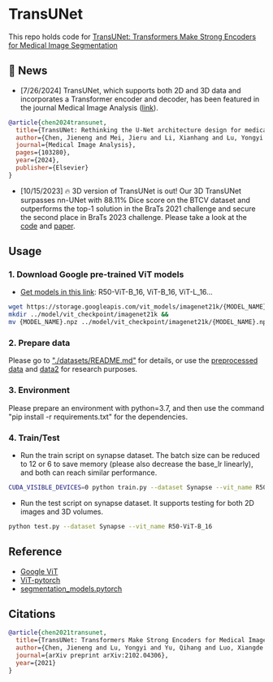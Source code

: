 # TransUNet
This repo holds code for [TransUNet: Transformers Make Strong Encoders for Medical Image Segmentation](https://arxiv.org/pdf/2102.04306.pdf)

## 📰 News
- [7/26/2024] TransUNet, which supports both 2D and 3D data and incorporates a Transformer encoder and decoder, has been featured in the journal Medical Image Analysis ([link](https://www.sciencedirect.com/science/article/pii/S1361841524002056)).
```bibtex
@article{chen2024transunet,
  title={TransUNet: Rethinking the U-Net architecture design for medical image segmentation through the lens of transformers},
  author={Chen, Jieneng and Mei, Jieru and Li, Xianhang and Lu, Yongyi and Yu, Qihang and Wei, Qingyue and Luo, Xiangde and Xie, Yutong and Adeli, Ehsan and Wang, Yan and others},
  journal={Medical Image Analysis},
  pages={103280},
  year={2024},
  publisher={Elsevier}
}
```

- [10/15/2023] 🔥 3D version of TransUNet is out! Our 3D TransUNet surpasses nn-UNet with 88.11% Dice score on the BTCV dataset and outperforms the top-1 solution in the BraTs 2021 challenge and secure the second place in BraTs 2023 challenge. Please take a look at the [code](https://github.com/Beckschen/3D-TransUNet/tree/main) and [paper](https://arxiv.org/abs/2310.07781).


## Usage

### 1. Download Google pre-trained ViT models
* [Get models in this link](https://console.cloud.google.com/storage/vit_models/): R50-ViT-B_16, ViT-B_16, ViT-L_16...
```bash
wget https://storage.googleapis.com/vit_models/imagenet21k/{MODEL_NAME}.npz &&
mkdir ../model/vit_checkpoint/imagenet21k &&
mv {MODEL_NAME}.npz ../model/vit_checkpoint/imagenet21k/{MODEL_NAME}.npz
```

### 2. Prepare data

Please go to ["./datasets/README.md"](datasets/README.md) for details, or use the [preprocessed data](https://drive.google.com/drive/folders/1ACJEoTp-uqfFJ73qS3eUObQh52nGuzCd?usp=sharing) and [data2](https://drive.google.com/drive/folders/1KQcrci7aKsYZi1hQoZ3T3QUtcy7b--n4?usp=drive_link) for research purposes.

### 3. Environment

Please prepare an environment with python=3.7, and then use the command "pip install -r requirements.txt" for the dependencies.

### 4. Train/Test

- Run the train script on synapse dataset. The batch size can be reduced to 12 or 6 to save memory (please also decrease the base_lr linearly), and both can reach similar performance.

```bash
CUDA_VISIBLE_DEVICES=0 python train.py --dataset Synapse --vit_name R50-ViT-B_16
```

- Run the test script on synapse dataset. It supports testing for both 2D images and 3D volumes.

```bash
python test.py --dataset Synapse --vit_name R50-ViT-B_16
```

## Reference
* [Google ViT](https://github.com/google-research/vision_transformer)
* [ViT-pytorch](https://github.com/jeonsworld/ViT-pytorch)
* [segmentation_models.pytorch](https://github.com/qubvel/segmentation_models.pytorch)

## Citations


```bibtex
@article{chen2021transunet,
  title={TransUNet: Transformers Make Strong Encoders for Medical Image Segmentation},
  author={Chen, Jieneng and Lu, Yongyi and Yu, Qihang and Luo, Xiangde and Adeli, Ehsan and Wang, Yan and Lu, Le and Yuille, Alan L., and Zhou, Yuyin},
  journal={arXiv preprint arXiv:2102.04306},
  year={2021}
}
```
